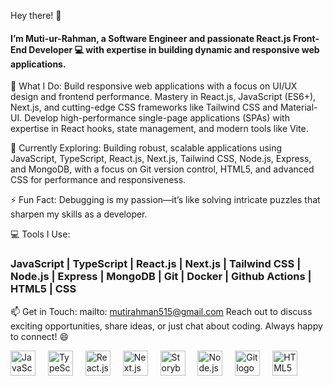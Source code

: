 Hey there! 👋
<h4>  I’m Muti-ur-Rahman, a Software Engineer and passionate React.js Front-End Developer 💻 with expertise in building dynamic and responsive web applications.
</h4>



🌟 What I Do:
Build responsive web applications with a focus on UI/UX design and frontend performance.
Mastery in React.js, JavaScript (ES6+), Next.js, and cutting-edge CSS frameworks like Tailwind CSS and Material-UI.
Develop high-performance single-page applications (SPAs) with expertise in React hooks, state management, and modern tools like Vite.




🌱 Currently Exploring:
Building robust, scalable applications using JavaScript, TypeScript, React.js, Next.js, Tailwind CSS, Node.js, Express, and MongoDB, with a focus on Git version control, HTML5, and advanced CSS for performance and responsiveness.




⚡ Fun Fact:
Debugging is my passion—it’s like solving intricate puzzles that sharpen my skills as a developer.




💻 Tools I Use:
<h3>JavaScript | TypeScript | React.js | Next.js | Tailwind CSS | Node.js | Express | MongoDB | Git | Docker | Github Actions | HTML5 | CSS</h3>




📫 Get in Touch:
mailto: mutirahman515@gmail.com
Reach out to discuss exciting opportunities, share ideas, or just chat about coding. 
Always happy to connect! 😄






<div align="left"> <img src="https://cdn.jsdelivr.net/gh/devicons/devicon/icons/javascript/javascript-original.svg" height="40" alt="JavaScript logo" /> <img width="12" /> <img src="https://cdn.jsdelivr.net/gh/devicons/devicon/icons/typescript/typescript-original.svg" height="40" alt="TypeScript logo" /> <img width="12" /> <img src="https://cdn.jsdelivr.net/gh/devicons/devicon/icons/react/react-original.svg" height="40" alt="React.js logo" /> <img width="12" /> <img src="https://cdn.jsdelivr.net/gh/devicons/devicon/icons/nextjs/nextjs-original.svg" height="40" alt="Next.js logo" /> <img width="12" /> <img src="https://cdn.jsdelivr.net/gh/devicons/devicon/icons/storybook/storybook-original.svg" height="40" alt="Storybook logo" /> <img width="12" /> <img src="https://cdn.jsdelivr.net/gh/devicons/devicon/icons/nodejs/nodejs-original.svg" height="40" alt="Node.js logo" /> <img width="12" /> <img src="https://cdn.jsdelivr.net/gh/devicons/devicon/icons/git/git-original.svg" height="40" alt="Git logo" /> <img width="12" /> <img src="https://cdn.jsdelivr.net/gh/devicons/devicon/icons/html5/html5-original.svg" height="40" alt="HTML5 logo" /> </div>
